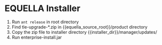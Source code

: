 # EQUELLA Installer

1. Run `ant release` in root directory
2. Find tle-upgrade-*.zip in {{equella_source_root}}/product directory
3. Copy the zip file to installer directory {{installer_dir}}/manager/updates/
4. Run enterprise-install.jar
